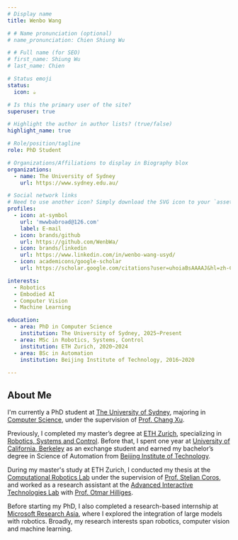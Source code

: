 ```yaml
---
# Display name
title: Wenbo Wang

# # Name pronunciation (optional)
# name_pronunciation: Chien Shiung Wu

# # Full name (for SEO)
# first_name: Shiung Wu
# last_name: Chien

# Status emoji
status:
  icon: ☕️

# Is this the primary user of the site?
superuser: true

# Highlight the author in author lists? (true/false)
highlight_name: true

# Role/position/tagline
role: PhD Student

# Organizations/Affiliations to display in Biography blox
organizations:
  - name: The University of Sydney
    url: https://www.sydney.edu.au/

# Social network links
# Need to use another icon? Simply download the SVG icon to your `assets/media/icons/` folder.
profiles:
  - icon: at-symbol
    url: 'mwwbabroad@126.com'
    label: E-mail
  - icon: brands/github
    url: https://github.com/WenbWa/
  - icon: brands/linkedin
    url: https://www.linkedin.com/in/wenbo-wang-usyd/
  - icon: academicons/google-scholar
    url: https://scholar.google.com/citations?user=uhoiaBsAAAAJ&hl=zh-CN

interests:
  - Robotics
  - Embodied AI
  - Computer Vision
  - Machine Learning

education:
  - area: PhD in Computer Science
    institution: The University of Sydney, 2025~Present
  - area: MSc in Robotics, Systems, Control
    institution: ETH Zurich, 2020~2024
  - area: BSc in Automation
    institution: Beijing Institute of Technology, 2016~2020
    
---
```


## About Me

I'm currently a PhD student at [The University of Sydney](https://www.sydney.edu.au/), majoring in [Computer Science](https://www.sydney.edu.au/engineering/schools/school-computer-science.html), under the supervision of [Prof. Chang Xu](https://www.sydney.edu.au/engineering/about/our-people/academic-staff/c-xu.html). 

Previously, I completed my master’s degree at [ETH Zurich](https://ethz.ch/en.html), specializing in [Robotics, Systems and Control](https://ethz.ch/en/studies/master/degree-programmes/engineering-sciences/robotics-systems-and-control.html). Before that, I spent one year at [University of California, Berkeley](https://www.berkeley.edu/) as an exchange student and earned my bachelor’s degree in Science of Automation from [Beijing Institute of Technology](https://english.bit.edu.cn/).

During my master's study at ETH Zurich, I conducted my thesis at the [Computational Robotics Lab](https://crl.ethz.ch/) under the supervision of [Prof. Stelian Coros](https://crl.ethz.ch/people/coros/index.html), and worked as a research assistant at the [Advanced Interactive Technologies Lab](https://ait.ethz.ch/) with [Prof. Otmar Hilliges](https://ait.ethz.ch/people/hilliges).

Before starting my PhD, I also completed a research-based internship at [Microsoft Research Asia](https://www.microsoft.com/en-us/research/lab/microsoft-research-asia/?msockid=17a598ce889469f02b858d8889fa684e), where I explored the integration of large models with robotics. Broadly, my research interests span robotics, computer vision and machine learning.

<!-- {style="text-align: justify;"} -->

